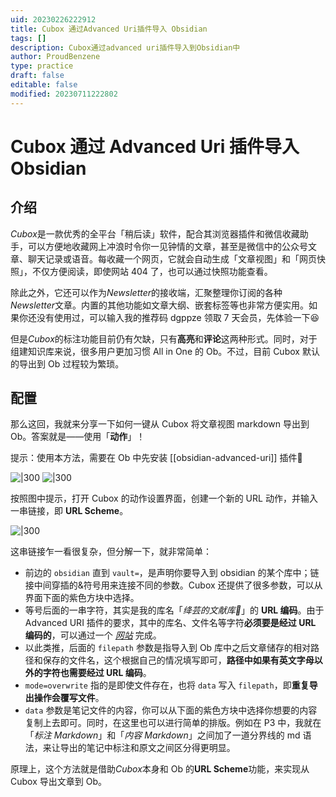```yaml
---
uid: 20230226222912
title: Cubox 通过Advanced Uri插件导入 Obsidian
tags: []
description: Cubox通过advanced uri插件导入到Obsidian中
author: ProudBenzene
type: practice
draft: false
editable: false
modified: 20230711222802
---
```


# Cubox 通过 Advanced Uri 插件导入 Obsidian

## 介绍

*Cubox*是一款优秀的全平台「稍后读」软件，配合其浏览器插件和微信收藏助手，可以方便地收藏网上冲浪时令你一见钟情的文章，甚至是微信中的公众号文章、聊天记录或语音。每收藏一个网页，它就会自动生成「文章视图」和「网页快照」，不仅方便阅读，即使网站 404 了，也可以通过快照功能查看。

除此之外，它还可以作为*Newsletter*的接收端，汇聚整理你订阅的各种*Newsletter*文章。内置的其他功能如文章大纲、嵌套标签等也非常方便实用。如果你还没有使用过，可以输入我的推荐码 dgppze 领取 7 天会员，先体验一下😆

但是*Cubox*的标注功能目前仍有欠缺，只有**高亮**和**评论**这两种形式。同时，对于组建知识库来说，很多用户更加习惯 All in One 的 Ob。不过，目前 Cubox 默认的导出到 Ob 过程较为繁琐。

## 配置

那么这回，我就来分享一下如何一键从 Cubox 将文章视图 markdown 导出到 Ob。答案就是——使用「**动作**」！

提示：使用本方法，需要在 Ob 中先安装 [[obsidian-advanced-uri]] 插件🤗

![|300](https://cdn.pkmer.cn/images/image-20230226224438254.png!pkmer) ![|300](https://cdn.pkmer.cn/images/image-20230226224357338.png!pkmer)

按照图中提示，打开 Cubox 的动作设置界面，创建一个新的 URL 动作，并输入一串链接，即 **URL Scheme**。

![|300](https://cdn.pkmer.cn/images/image-20230226224931049.png!pkmer)

这串链接乍一看很复杂，但分解一下，就非常简单：

- 前边的 `obsidian` 直到 `vault=`，是声明你要导入到 obsidian 的某个库中；链接中间穿插的&符号用来连接不同的参数。Cubox 还提供了很多参数，可以从界面下面的紫色方块中选择。
- 等号后面的一串字符，其实是我的库名「*绛芸的文献库📖*」的 **URL 编码**。由于 Advanced URI 插件的要求，其中的库名、文件名等字符**必须要是经过 URL 编码的**，可以通过一个 [*网站*](https://www.urlencoder.io/) 完成。
- 以此类推，后面的 `filepath` 参数是指导入到 Ob 库中之后文章储存的相对路径和保存的文件名，这个根据自己的情况填写即可，**路径中如果有英文字母以外的字符也需要经过 URL 编码**。
- `mode=overwrite` 指的是即使文件存在，也将 `data` 写入 `filepath`，即**重复导出操作会覆写文件**。
- `data` 参数是笔记文件的内容，你可以从下面的紫色方块中选择你想要的内容复制上去即可。同时，在这里也可以进行简单的排版。例如在 P3 中，我就在「*标注 Markdown*」和「*内容 Markdown*」之间加了一道分界线的 md 语法，来让导出的笔记中标注和原文之间区分得更明显。

原理上，这个方法就是借助*Cubox*本身和 Ob 的**URL Scheme**功能，来实现从 Cubox 导出文章到 Ob。